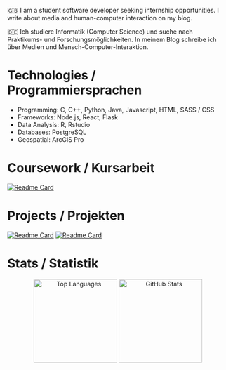 🇬🇧 I am a student software developer seeking internship opportunities. I write about media and human-computer interaction on my blog.

🇩🇪 Ich studiere Informatik (Computer Science) und suche nach Praktikums- und Forschungsmöglichkeiten. In meinem Blog schreibe ich über Medien und Mensch-Computer-Interaktion.

# Technologies / Programmiersprachen

- Programming: C, C++, Python, Java, Javascript, HTML, SASS / CSS
- Frameworks: Node.js, React, Flask
- Data Analysis: R, Rstudio
- Databases: PostgreSQL
- Geospatial: ArcGIS Pro

# Coursework / Kursarbeit
[![Readme Card](https://github-readme-stats.vercel.app/api/pin/?username=Hussein-249&repo=PostgreSQL-CRUD&theme=transparent)](https://github.com/Hussein-249/PostgreSQL-CRUD)

# Projects / Projekten
[![Readme Card](https://github-readme-stats.vercel.app/api/pin/?username=Hussein-249&repo=waypoint-api&theme=transparent)](https://github.com/Hussein-249/waypoint-api)
[![Readme Card](https://github-readme-stats.vercel.app/api/pin/?username=Hussein-249&repo=tinylexer&theme=transparent)](https://github.com/Hussein-249/tinylexer)

# Stats / Statistik
<div align="center">
  <img height="190" src="https://github-readme-stats.vercel.app/api/top-langs/?username=Hussein-249&layout=donut&langs_count=5&hide=css,html&theme=transparent" alt="Top Languages">
  <img height="190" src="https://github-readme-stats.vercel.app/api?username=Hussein-249&show_icons=true&count_private=true&theme=transparent" alt="GitHub Stats">
</div>


